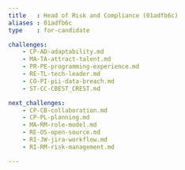 ```yaml
---
title   : Head of Risk and Compliance (01adfb6c)
aliases : 01adfb6c
type    : for-candidate

challenges:
    - CP-AD-adaptability.md
    - MA-TA-attract-talent.md
    - PR-PE-programming-experience.md
    - RE-TL-tech-leader.md
    - CO-PI-pii-data-breach.md
    - ST-CC-CBEST_CREST.md

next_challenges:
    - CP-CB-collaboration.md
    - CP-PL-planning.md
    - MA-RM-role-model.md
    - RE-OS-open-source.md
    - RI-JW-jira-workflow.md
    - RI-RM-risk-management.md

---
```

